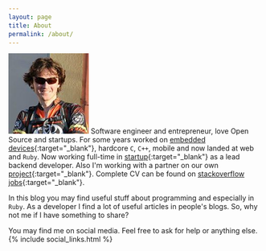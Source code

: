 ```yaml
---
layout: page
title: About
permalink: /about/
---
```


![MyPhoto](/assets/me.jpg) Software engineer and entrepreneur, love Open Source and startups. For some years worked on [embedded devices](http://antlabs.herokuapp.com/pages/portfolio){:target="_blank"}, hardcore `C`, `C++`, mobile and now landed at web and `Ruby`. Now working full-time in [startup](https://10levels.ru/){:target="_blank"} as a lead backend developer. Also I'm working with a partner on our own [project](http://slon-ds.ru/){:target="_blank"}. Complete CV can be found on [stackoverflow jobs](http://stackoverflow.com/cv/olegantonyan){:target="_blank"}.

In this blog you may find useful stuff about programming and especially in `Ruby`. As a developer I find a lot of useful articles in people's blogs. So, why not me if I have something to share?

You may find me on social media. Feel free to ask for help or anything else.
{% include social_links.html %}
